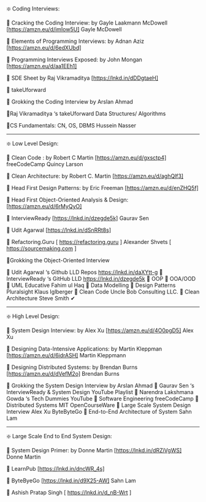 ❇️ Coding Interviews:

📌 Cracking the Coding Interview: by Gayle Laakmann McDowell [https://amzn.eu/d/imIow5U] Gayle McDowell

📌 Elements of Programming Interviews: by Adnan Aziz [https://amzn.eu/d/6edXUbd]

📌 Programming Interviews Exposed: by John Mongan [https://amzn.eu/d/aa1EEh1]

📌 SDE Sheet by Raj Vikramaditya [https://lnkd.in/dDDgtaeH]

📌 takeUforward

📌 Grokking the Coding Interview by Arslan Ahmad

📌Raj Vikramaditya ‘s takeUforward Data Structures/ Algorithms

📌CS Fundamentals: CN, OS, DBMS Hussein Nasser

---

❇️ Low Level Design:

📌 Clean Code : by Robert C Martin [https://amzn.eu/d/gxsctp4] freeCodeCamp Quincy Larson

📌 Clean Architecture: by Robert C. Martin [https://amzn.eu/d/aghQlf3]

📌 Head First Design Patterns: by Eric Freeman [https://amzn.eu/d/enZHQ5f]

📌 Head First Object-Oriented Analysis & Design: [https://amzn.eu/d/6rMyQyO]

📌 InterviewReady [https://lnkd.in/dzegde5k] Gaurav Sen

📌 Udit Agarwal [https://lnkd.in/dSnRRt8s]

📌 Refactoring.Guru [ https://refactoring.guru ] Alexander Shvets [ https://sourcemaking.com ]

📌Grokking the Object-Oriented Interview

📌 Udit Agarwal ‘s Github LLD Repos https://lnkd.in/daXYtt-g
📌 InterviewReady ‘s GitHub LLD https://lnkd.in/dzegde5k
📌 OOP
📌 OOA/OOD
📌 UML Educative Fahim ul Haq
📌 Data Modelling
📌 Design Patterns Pluralsight Klaus Iglberger
📌 Clean Code Uncle Bob Consulting LLC.
📌 Clean Architecture Steve Smith ✔

---

❇️ High Level Design:

📌 System Design Interview: by Alex Xu [https://amzn.eu/d/4O0pgD5] Alex Xu

📌 Designing Data-Intensive Applications: by Martin Kleppman [https://amzn.eu/d/6idrASH]
Martin Kleppmann

📌 Designing Distributed Systems: by Brendan Burns [https://amzn.eu/d/dVefM2o] Brendan Burns

📌 Grokking the System Design Interview by Arslan Ahmad
📌 Gaurav Sen ‘s InterviewReady & System Design YouTube Playlist
📌 Narendra Lakshmana Gowda ‘s Tech Dummies YouTube
📌 Software Engineering freeCodeCamp
📌 Distributed Systems MIT OpenCourseWare
📌 Large Scale System Design Interview Alex Xu ByteByteGo
📌 End-to-End Architecture of System Sahn Lam

---

❇️ Large Scale End to End System Design:

📌 System Design Primer: by Donne Martin [https://lnkd.in/dRZiVgWS] Donne Martin

📌 LearnPub [https://lnkd.in/dncWR_4s]

📌 ByteByeGo [https://lnkd.in/d9X25-AW] Sahn Lam

📌 Ashish Pratap Singh [ https://lnkd.in/d_nB-Wrt ]
